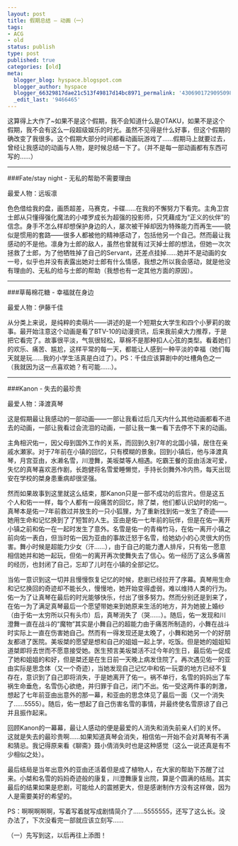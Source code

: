 ```yaml
---
layout: post
title: 假期总结 – 动画（一）
tags:
- ACG
- old
status: publish
type: post
published: true
categories: [old]
meta:
  blogger_blog: hyspace.blogspot.com
  blogger_author: hyspace
  blogger_66329817dae21c513f49817d14bc8971_permalink: '4306901729095098060'
  _edit_last: '9466465'
---
```

这算得上大作了~如果不是这个假期，我不会知道什么是OTAKU，如果不是这个假期，我不会有这么一段超级娱乐的时光。虽然不见得是什么好事，但这个假期的确改变了我很多。这个假期大部分时间都看动画玩游戏了……假期马上就要过去，曾经让我感动的动画与人物，是时候总结一下了。（并不是每一部动画都有东西可写的……）

----------------------------------

###Fate/stay night - 无私的帮助不需要理由

最爱人物：远坂凛

色色借给我的盘，画质超差，马赛克，卡碟……在我的不懈努力下看完。主角卫宫士郎从只懂得强化魔法的小喽罗成长为超强的投影师，只凭藉成为“正义的伙伴”的信念。身手不怎么样却想保护身边的人，屡次被干掉却因为特殊能力而再生——貌似是惯用的套路——很多人都被他的精神感动了，包括他另一个自己。然而最让我感动的不是他。凛身为士郎的敌人，虽然也曾就有过灭掉士郎的想法，但她一次次拯救了士郎，为了他牺牲掉了自己的Servant，还差点挂掉……她并不是动画的女一号，似乎也并没有表露出她对士郎有什么情感，我想之所以我会感动，就是他没有理由的、无私的给与士郎的帮助（我想也有一定其他方面的原因）。

----------------------------------

###草莓棉花糖 - 幸福就在身边

最爱人物：伊藤千佳

从分类上来说，是纯粹的卖萌片——讲述的是一个短期女大学生和四个小萝莉的故事。最开始注意这个动画是看了BTV-10的动漫资讯，后来我前桌大力推荐，于是把它看完了。故事很平淡，气氛很轻松，草棉不是那种扣人心弦的类型。看着她们的欢乐、痛苦、尴尬，这样平常的每一天，都能让人感到一种平淡的幸福（她们每天就是玩……我的小学生活真是白过了）。PS：千佳应该算剧中的吐槽角色之一（我就因为这一点喜欢她？有可能……）。

----------------------------------

###Kanon - 失去的最珍贵

最爱人物：泽渡真琴

这是假期最让我感动的一部动画——一部让我看过后几天内什么其他动画都看不进去的动画，一部让我看过会流泪的动画，一部让我一集一看下去停不下来的动画。

主角相沢佑一，因父母到国外工作的关系，而回到久别7年的北国小镇，居住在亲戚水瀬家。对于7年前在小镇的回忆，只有模糊的景象。回到小镇后，他与泽渡真琴，月宫亚由，水濑名雪，川澄舞，美坂桀等人相遇。吃霸王餐的亚由活泼可爱，失忆的真琴喜欢恶作剧，长跑健将名雪爱睡懒觉，手持长剑舞外冷内热，每天出现安在学校的桀身患重病却很坚强。

然而如果故事到这里就这么结束，那Kanon只是一部不成功的后宫片。但是这五个人和佑一一样，每个人都有一段痛苦的回忆，除了桀，他们都认识幼时的佑一。真琴本是佑一7年前救过并放生的一只小狐狸，为了重新找到佑一发生了奇迹——她用生命和记忆换到了了短暂的人生。亚由是佑一七年前的玩伴，但是在佑一离开小镇之前和佑一在一起时发生了意外。名雪是佑一的青梅竹马，在佑一离开小镇之前向佑一表白，但当时佑一因为亚由的事故迁怒于名雪，给她幼小的心灵很大的伤害。舞小时候是超能力少女（汗……），由于自己的能力遭人排斥，只有佑一愿意相信她并和她一起玩，但佑一的离开再次使舞失去了信心。佑一经历了这么多痛苦的经历，也封闭了自己，忘却了儿时在小镇的全部记忆。

当佑一意识到这一切并且慢慢恢复记忆的时候，悲剧已经拉开了序幕。真琴用生命和记忆换回的奇迹却不能长久，慢慢地，她开始变得虚弱，难以维持人类的行为。佑一为了让真琴在最后的时光能够快乐，付出了很多努力。然而分别还是到来了，在佑一为了满足真琴最后一个愿望带她来到她原来生活的地方，并为她披上婚纱（由于佑一太穷所以只有头巾）后，真琴消失了（哭……）。随后，佑一发现和川澄舞一直在战斗的“魔物”其实是小舞自己的超能力由于痛苦所制造的，小舞在战斗时实际上一直在伤害她自己。然而有一得发现还是太晚了，小舞和她另一个的好朋友都进了医院。美坂桀的愿望是想和自己的姐姐一起上学，吃饭。但是她的姐姐知道桀即将去世而不愿意接受她。医生预言美坂桀活不过今年的生日，最后佑一促成了她和姐姐的和好，但是桀还是在生日前一天晚上病发住院了。再次遇见佑一的亚由实际是思念体（又一个奇迹），当她发现自己记忆中和佑一玩耍的地方已经不复存在，意识到了自己即将消失，于是她离开了佑一。祸不单行，名雪的妈妈出了车祸生命垂危，名雪伤心欲绝，并归罪于自己，闭门不出。佑一受这两件事的刺激，想起了七年前亚由出意外的那一幕，和亚由的思念体见了最后一面（又一个消失了……5555）。随后，佑一想起了自己伤害名雪的事情，并最终使名雪原谅了自己并且振作起来。

回顾Kanon的一幕幕，最让人感动的便是最爱的人消失和消失前亲人们的关怀。这就是失去的最珍贵啊……如果知道真琴会消失，相信佑一开始不会对真琴有不满和猜忌。我记得原来看《聊斋》聂小倩消失时也是这种感觉（这么一说还真是有不少相似之处）。

最后结局是当年出意外的亚由还活着但是成了植物人，在大家的帮助下苏醒了过来。小桀和名雪的妈妈奇迹般的康复，川澄舞康复出院，算是个圆满的结局。其实最后的结果如果是悲剧，可能给人的震撼更大，但是感谢制作方没有这样做，因为人是需要美好的希望的。

PS：啊啊啊啊啊，写着写着就写成剧情简介了……5555555，还写了这么长。没办法了，下次没看完一部就应该立刻写……

（一）先写到这，以后再往上添图！
